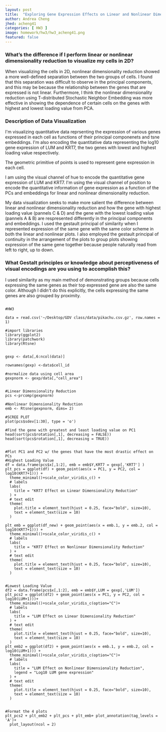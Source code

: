 ```yaml
---
layout: post
title:  "Exploring Gene Expression Effects on Linear and Nonlinear Dimensionality Reduction"
author: Andrea Cheng
jhed: acheng41
categories: [ HW3 ]
image: homework/hw3/hw3_acheng41.png
featured: false
---
```


### What’s the difference if I perform linear or nonlinear dimensionality reduction to visualize my cells in 2D?
When visualizing the cells in 2D, nonlinear dimensionality reduction showed a more well-defined separation between the two groups of cells. I found that this separation was difficult to observe in the principal components, and this may be because the relationship between the genes that are expressed is not linear. Furthermore, I think the nonlinear dimensionality reduction using T-distributed Stochastic Neighbor Embedding was more effective in showing the dependence of certain cells on the genes with highest and lowest loading value from PCA. 


### Description of Data Visualization
I'm visualizing quantitative data reprsenting the expression of various genes expressed in each cell as functions of their principal componenets and tsne embeddings. I'm also encoding the quantitative data representing the log10 gene expression of LUM and KRT7, the two genes with lowest and highest loading value respectively. 

The geometric primitive of points is used to represent gene expression in each cell. 

I am using the visual channel of hue to encode the quantitative gene expression of LUM and KRT7. I'm using the visual channel of position to encode the quantitative information of gene expression as a function of the PCs and embeddings for linear and nonlinear dimensionality reduction. 

My data visualization seeks to make more salient the difference between linear and nonlinear dimensionality reduction and how the gene with highest loading value (pannels C & D) and the gene with the lowest loading value (pannels A & B) are respresented differently in the principal components and embeddings. I used the gestault principal of similarity when I represented expression of the same gene with the same color scheme in both the linear and nonlinear plots. I also employed the gestault principal of continuity in the arrangement of the plots to group plots showing expression of the same gene together because people naturally read from left to right, up to down.


### What Gestalt principles or knowledge about perceptiveness of visual encodings are you using to accomplish this?
I used similarity as my main method of demonstrating groups because cells expressing the same genes as their top expressed gene are also the same color. Although I didn't do this explicitly, the cells expressing the same genes are also grouped by proximity.

```{r}

#HW3

data = read.csv('~/Desktop/GDV class/data/pikachu.csv.gz', row.names = 1)

#import libraries
library(ggplot2)
library(patchwork)
library(Rtsne)


gexp <- data[,6:ncol(data)]

rownames(gexp) <-data$cell_id

#normalize data using cell area
gexpnorm <- gexp/data[,"cell_area"]


#Linear Dimensionality Reduction
pcs <-prcomp(gexpnorm)

#Nonlinear Dimensionality Reduction
emb <- Rtsne(gexpnorm, dims= 2)

#SCREE PLOT 
plot(pcs$sdev[1:30], type = 'o')

#Find the gene with greatest and least loading value on PC1
head(sort(pcs$rotation[,1], decreasing = FALSE))
head(sort(pcs$rotation[,1], decreasing = TRUE))


#Plot PC1 and PC2 w/ the genes that have the most drastic effect on PCs
#Highest Loading Value
df = data.frame(pcs$x[,1:2], emb = emb$Y,KRT7 = gexp[,'KRT7'] )
plt_pcs = ggplot(df) + geom_point(aes(x = PC1, y = PC2, col = log10(KRT7+1))) + 
  theme_minimal()+scale_color_viridis_c() +
  # labels
  labs(
    title = "KRT7 Effect on Linear Dimensionality Reduction"
  ) + 
  # text edit
  theme(
    plot.title = element_text(hjust = 0.25, face="bold", size=10),
    text = element_text(size = 10)
  )

plt_emb = ggplot(df_new) + geom_point(aes(x = emb.1, y = emb.2, col = log10(KRT7+1))) +
  theme_minimal()+scale_color_viridis_c() +
  # labels
  labs(
    title = "KRT7 Effect on Nonlinear Dimensionality Reduction"
  ) + 
  # text edit
  theme(
    plot.title = element_text(hjust = 0.25, face="bold", size=10),
    text = element_text(size = 10)
  )


#Lowest Loading Value
df2 = data.frame(pcs$x[,1:2], emb = emb$Y,LUM = gexp[,'LUM'])
plt_pcs2 = ggplot(df2) + geom_point(aes(x = PC1, y = PC2, col = log10(LUM+1)))+ 
  theme_minimal()+scale_color_viridis_c(option="C")+
  # labels
  labs(
    title = "LUM Effect on Linear Dimensionality Reduction"
  ) + 
  # text edit
  theme(
    plot.title = element_text(hjust = 0.25, face="bold", size=10),
    text = element_text(size = 10)
  )
plt_emb2 = ggplot(df2) + geom_point(aes(x = emb.1, y = emb.2, col = log10(LUM+1))) +
  theme_minimal()+scale_color_viridis_c(option="C")+
  # labels
  labs(
    title = "LUM Effect on Nonlinear Dimensionality Reduction",
    legend = "Log10 LUM gene expression"
  ) + 
  # text edit
  theme(
    plot.title = element_text(hjust = 0.25, face="bold", size=10),
    text = element_text(size = 10)
  )


#Format the 4 plots
plt_pcs2 + plt_emb2 + plt_pcs + plt_emb+ plot_annotation(tag_levels = 'A')+
  plot_layout(ncol = 2)



```



